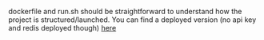 dockerfile and run.sh should be straightforward to understand how the project is structured/launched.
You can find a deployed version (no api key and redis deployed though) [here](parcellab.portraittogo.com)
